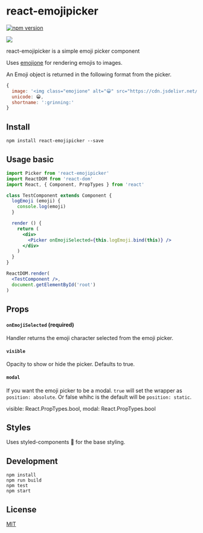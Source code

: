 # react-emojipicker

[![npm version](https://badge.fury.io/js/react-emojipicker.svg)](https://badge.fury.io/js/react-emojipicker)

![](https://raw.githubusercontent.com/StevenIseki/react-emojipicker/master/example/screenshot.png)

react-emojipicker is a simple emoji picker component

Uses [emojione](http://emojione.com/) for rendering emojis to images.

An Emoji object is returned in the following format from the picker.

```jsx
{
  image: '<img class="emojione" alt="😀" src="https://cdn.jsdelivr.net/emojione..." />',
  unicode: 😀,
  shortname: ':grinning:'
}
```

## Install

`npm install react-emojipicker --save`

## Usage basic


```jsx
import Picker from 'react-emojipicker'
import ReactDOM from 'react-dom'
import React, { Component, PropTypes } from 'react'

class TestComponent extends Component {
  logEmoji (emoji) {
    console.log(emoji)
  }

  render () {
    return (
      <div>
        <Picker onEmojiSelected={this.logEmoji.bind(this)} />
      </div>
    )
  }
}

ReactDOM.render(
  <TestComponent />,
  document.getElementById('root')
)
```

## Props

#### `onEmojiSelected` (required)
Handler returns the emoji character selected from the emoji picker.

#### `visible`
Opacity to show or hide the picker. Defaults to true.

#### `modal`
If you want the emoji picker to be a modal.
`true` will set the wrapper as `position: absolute`. Or false whihc is the default will be `position: static`.

visible: React.PropTypes.bool,
modal: React.PropTypes.bool


## Styles
Uses styled-components 💅 for the base styling.

## Development

    npm install
    npm run build
    npm test
    npm start

## License

[MIT](http://isekivacenz.mit-license.org/)

